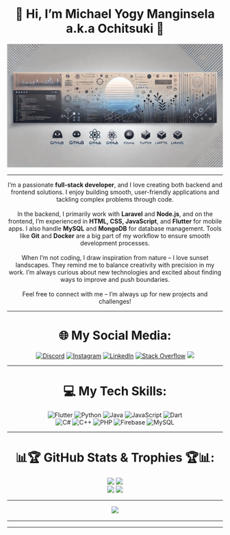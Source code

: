 <div align="center">

# 💫 Hi, I’m **Michael Yogy Manginsela** a.k.a **Ochitsuki** 💫

![Banner](banner_github.webp)

---

I’m a passionate **full-stack developer**, and I love creating both backend and frontend solutions. I enjoy building smooth, user-friendly applications and tackling complex problems through code.
<br><br>
In the backend, I primarily work with **Laravel** and **Node.js**, and on the frontend, I’m experienced in **HTML, CSS, JavaScript**, and **Flutter** for mobile apps. I also handle **MySQL** and **MongoDB** for database management. Tools like **Git** and **Docker** are a big part of my workflow to ensure smooth development processes.
<br><br>
When I’m not coding, I draw inspiration from nature – I love sunset landscapes. They remind me to balance creativity with precision in my work. I’m always curious about new technologies and excited about finding ways to improve and push boundaries.
<br><br>
Feel free to connect with me – I’m always up for new projects and challenges!

</div>

---

<div align="center">

# 🌐 My Social Media:
[![Discord](https://img.shields.io/badge/Discord-%237289DA.svg?logo=discord&logoColor=white)](https://discord.gg/ochitsuki) 
[![Instagram](https://img.shields.io/badge/Instagram-%23E4405F.svg?logo=Instagram&logoColor=white)](https://instagram.com/michael.ygm) 
[![LinkedIn](https://img.shields.io/badge/LinkedIn-%230077B5.svg?logo=linkedin&logoColor=white)](https://www.linkedin.com/in/michael-yogy-257a43269/) 
[![Stack Overflow](https://img.shields.io/badge/-Stackoverflow-FE7A16?logo=stack-overflow&logoColor=white)](https://stackoverflow.com/users/23724932)
[![](https://visitcount.itsvg.in/api?id=justochit&icon=10&color=1)](https://visitcount.itsvg.in)

---

# 💻 My Tech Skills:
![Flutter](https://img.shields.io/badge/Flutter-%2302569B.svg?style=for-the-badge&logo=Flutter&logoColor=white) 
![Python](https://img.shields.io/badge/python-3670A0?style=for-the-badge&logo=python&logoColor=ffdd54) 
![Java](https://img.shields.io/badge/java-%23ED8B00.svg?style=for-the-badge&logo=openjdk&logoColor=white) 
![JavaScript](https://img.shields.io/badge/javascript-%23323330.svg?style=for-the-badge&logo=javascript&logoColor=%23F7DF1E) 
![Dart](https://img.shields.io/badge/dart-%230175C2.svg?style=for-the-badge&logo=dart&logoColor=white) 
<br>
![C#](https://img.shields.io/badge/c%23-%23239120.svg?style=for-the-badge&logo=csharp&logoColor=white) 
![C++](https://img.shields.io/badge/c++-%2300599C.svg?style=for-the-badge&logo=c%2B%2B&logoColor=white) 
![PHP](https://img.shields.io/badge/php-%23777BB4.svg?style=for-the-badge&logo=php&logoColor=white) 
![Firebase](https://img.shields.io/badge/firebase-%23039BE5.svg?style=for-the-badge&logo=firebase) 
![MySQL](https://img.shields.io/badge/mysql-4479A1.svg?style=for-the-badge&logo=mysql&logoColor=white)

---

# 📊🏆 GitHub Stats & Trophies 🏆📊:
![](https://github-profile-trophy.vercel.app/?username=justochit&theme=radical&no-frame=false&no-bg=false&margin-w=4)
![](https://github-readme-stats.vercel.app/api/top-langs/?username=justochit&theme=github_dark&hide_border=false&include_all_commits=false&count_private=false&layout=compact)
<br>
![](https://github-readme-stats.vercel.app/api?username=justochit&theme=github_dark&hide_border=false&include_all_commits=false&count_private=false)
![](https://github-readme-streak-stats.herokuapp.com/?user=justochit&theme=github_dark&hide_border=false)

---

![](https://quotes-github-readme.vercel.app/api?type=vetical&theme=radical)

---
<!--
### 🔝 Top Contributed Repo
![](https://github-contributor-stats.vercel.app/api?username=justochit&limit=5&theme=github_dark&combine_all_yearly_contributions=true)


---
-->

</div>

---
